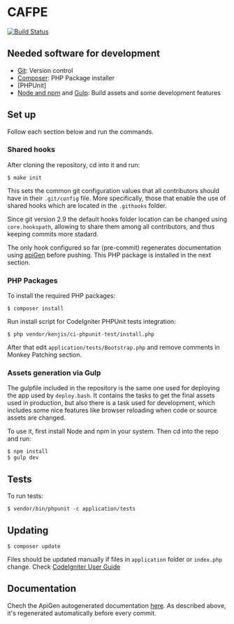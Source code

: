 # CAFPE
[![Build Status](http://ftae31.ugr.es:8090/buildStatus/icon?job=cafpe)](http://ftae31.ugr.es:8090/job/cafpe/)

## Needed software for development

  - [Git](https://git-scm.com/): Version control
  - [Composer](https://getcomposer.org/): PHP Package installer
  - [PHPUnit]
  - [Node and npm](https://nodejs.org/) and [Gulp](http://gulpjs.com/): Build assets and some development features

## Set up
Follow each section below and run the commands.

### Shared hooks
After cloning the repository, cd into it and run:

```
$ make init
```

This sets the common git configuration values that all contributors should have in their ```.git/config``` file. More specifically, those that enable the use of shared hooks which are located in the ```.githooks``` folder.

Since git version 2.9 the default hooks folder location can be changed using ```core.hookspath```, allowing to share them among all contributors, and thus keeping commits more stadard.

The only hook configured so far (pre-commit) regenerates documentation using [apiGen](https://github.com/apigen/apigen) before pushing. This PHP package is installed in the next section.

### PHP Packages
To install the required PHP packages:

```
$ composer install
```

Run install script for CodeIgniter PHPUnit tests integration:
```
$ php vendor/kenjis/ci-phpunit-test/install.php
```

After that edit ```application/tests/Bootstrap.php``` and remove comments in Monkey Patching section.

### Assets generation via Gulp
The gulpfile included in the repository is the same one used for deploying the app used by ```deploy.bash```. It contains the tasks to get the final assets used in production, but also there is a task used for development, which includes some nice features like browser reloading when code or source assets are changed.

To use it, first install Node and npm in your system. Then cd into the repo and run:

```
$ npm install
$ gulp dev
```

## Tests

To run tests:

```
$ vendor/bin/phpunit -c application/tests
```

## Updating

```
$ composer update
```

Files should be updated manually if files in `application` folder or `index.php` change. Check [CodeIgniter User Guide](http://www.codeigniter.com/user_guide/installation/upgrading.html)

## Documentation
Chech the ApiGen autogenerated documentation [here](https://pizzicato.github.io/CAFPE/). As described above, it's regenerated automatically before every commit.
